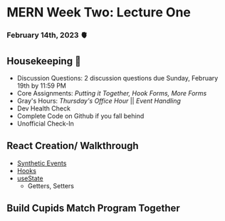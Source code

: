 # MERN Week Two: Lecture One
### February 14th, 2023 🫀

## Housekeeping 🧹
- Discussion Questions: 2 discussion questions due Sunday, February 19th by 11:59 PM
- Core Assignments: *Putting it Together, Hook Forms, More Forms*
- Gray's Hours: *Thursday's Office Hour* || *Event Handling*
- Dev Health Check
- Complete Code on Github if you fall behind
- Unofficial Check-In

## React Creation/ Walkthrough
- [Synthetic Events](https://login.codingdojo.com/m/146/6950/56417)
- [Hooks](https://login.codingdojo.com/m/146/6950/57087)
- [useState](https://login.codingdojo.com/m/146/6950/57028)
    - Getters, Setters

## Build Cupids Match Program Together




